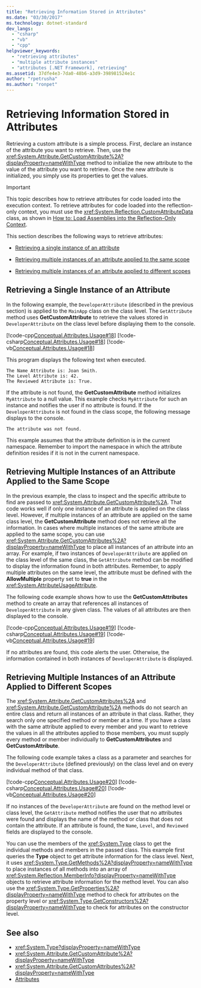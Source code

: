 ```yaml
---
title: "Retrieving Information Stored in Attributes"
ms.date: "03/30/2017"
ms.technology: dotnet-standard
dev_langs: 
  - "csharp"
  - "vb"
  - "cpp"
helpviewer_keywords: 
  - "retrieving attributes"
  - "multiple attribute instances"
  - "attributes [.NET Framework], retrieving"
ms.assetid: 37dfe4e3-7da0-48b6-a3d9-398981524e1c
author: "rpetrusha"
ms.author: "ronpet"
---
```

# Retrieving Information Stored in Attributes
Retrieving a custom attribute is a simple process. First, declare an instance of the attribute you want to retrieve. Then, use the <xref:System.Attribute.GetCustomAttribute%2A?displayProperty=nameWithType> method to initialize the new attribute to the value of the attribute you want to retrieve. Once the new attribute is initialized, you simply use its properties to get the values.  
  
> [!IMPORTANT]
>  This topic describes how to retrieve attributes for code loaded into the execution context. To retrieve attributes for code loaded into the reflection-only context, you must use the <xref:System.Reflection.CustomAttributeData> class, as shown in [How to: Load Assemblies into the Reflection-Only Context](../../../docs/framework/reflection-and-codedom/how-to-load-assemblies-into-the-reflection-only-context.md).  
  
 This section describes the following ways to retrieve attributes:  
  
- [Retrieving a single instance of an attribute](#cpconretrievingsingleinstanceofattribute)  
  
- [Retrieving multiple instances of an attribute applied to the same scope](#cpconretrievingmultipleinstancesofattributeappliedtosamescope)  
  
- [Retrieving multiple instances of an attribute applied to different scopes](#cpconretrievingmultipleinstancesofattributeappliedtodifferentscopes)  
  
<a name="cpconretrievingsingleinstanceofattribute"></a>   
## Retrieving a Single Instance of an Attribute  
 In the following example, the `DeveloperAttribute` (described in the previous section) is applied to the `MainApp` class on the class level. The `GetAttribute` method uses **GetCustomAttribute** to retrieve the values stored in `DeveloperAttribute` on the class level before displaying them to the console.  
  
 [!code-cpp[Conceptual.Attributes.Usage#18](../../../samples/snippets/cpp/VS_Snippets_CLR/conceptual.attributes.usage/cpp/source3.cpp#18)]
 [!code-csharp[Conceptual.Attributes.Usage#18](../../../samples/snippets/csharp/VS_Snippets_CLR/conceptual.attributes.usage/cs/source3.cs#18)]
 [!code-vb[Conceptual.Attributes.Usage#18](../../../samples/snippets/visualbasic/VS_Snippets_CLR/conceptual.attributes.usage/vb/source3.vb#18)]  
  
 This program displays the following text when executed.  
  
```  
The Name Attribute is: Joan Smith.  
The Level Attribute is: 42.  
The Reviewed Attribute is: True.  
```  
  
 If the attribute is not found, the **GetCustomAttribute** method initializes `MyAttribute` to a null value. This example checks `MyAttribute` for such an instance and notifies the user if no attribute is found. If the `DeveloperAttribute` is not found in the class scope, the following message displays to the console.  
  
```  
The attribute was not found.   
```  
  
 This example assumes that the attribute definition is in the current namespace. Remember to import the namespace in which the attribute definition resides if it is not in the current namespace.  
  
<a name="cpconretrievingmultipleinstancesofattributeappliedtosamescope"></a>   
## Retrieving Multiple Instances of an Attribute Applied to the Same Scope  
 In the previous example, the class to inspect and the specific attribute to find are passed to <xref:System.Attribute.GetCustomAttribute%2A>. That code works well if only one instance of an attribute is applied on the class level. However, if multiple instances of an attribute are applied on the same class level, the **GetCustomAttribute** method does not retrieve all the information. In cases where multiple instances of the same attribute are applied to the same scope, you can use <xref:System.Attribute.GetCustomAttributes%2A?displayProperty=nameWithType> to place all instances of an attribute into an array. For example, if two instances of `DeveloperAttribute` are applied on the class level of the same class, the `GetAttribute` method can be modified to display the information found in both attributes. Remember, to apply multiple attributes on the same level, the attribute must be defined with the **AllowMultiple** property set to **true** in the <xref:System.AttributeUsageAttribute>.  
  
 The following code example shows how to use the **GetCustomAttributes** method to create an array that references all instances of `DeveloperAttribute` in any given class. The values of all attributes are then displayed to the console.  
  
 [!code-cpp[Conceptual.Attributes.Usage#19](../../../samples/snippets/cpp/VS_Snippets_CLR/conceptual.attributes.usage/cpp/source3.cpp#19)]
 [!code-csharp[Conceptual.Attributes.Usage#19](../../../samples/snippets/csharp/VS_Snippets_CLR/conceptual.attributes.usage/cs/source3.cs#19)]
 [!code-vb[Conceptual.Attributes.Usage#19](../../../samples/snippets/visualbasic/VS_Snippets_CLR/conceptual.attributes.usage/vb/source3.vb#19)]  
  
 If no attributes are found, this code alerts the user. Otherwise, the information contained in both instances of `DeveloperAttribute` is displayed.  
  
<a name="cpconretrievingmultipleinstancesofattributeappliedtodifferentscopes"></a>   
## Retrieving Multiple Instances of an Attribute Applied to Different Scopes  
 The <xref:System.Attribute.GetCustomAttributes%2A> and <xref:System.Attribute.GetCustomAttribute%2A> methods do not search an entire class and return all instances of an attribute in that class. Rather, they search only one specified method or member at a time. If you have a class with the same attribute applied to every member and you want to retrieve the values in all the attributes applied to those members, you must supply every method or member individually to **GetCustomAttributes** and **GetCustomAttribute**.  
  
 The following code example takes a class as a parameter and searches for the `DeveloperAttribute` (defined previously) on the class level and on every individual method of that class.  
  
 [!code-cpp[Conceptual.Attributes.Usage#20](../../../samples/snippets/cpp/VS_Snippets_CLR/conceptual.attributes.usage/cpp/source3.cpp#20)]
 [!code-csharp[Conceptual.Attributes.Usage#20](../../../samples/snippets/csharp/VS_Snippets_CLR/conceptual.attributes.usage/cs/source3.cs#20)]
 [!code-vb[Conceptual.Attributes.Usage#20](../../../samples/snippets/visualbasic/VS_Snippets_CLR/conceptual.attributes.usage/vb/source3.vb#20)]  
  
 If no instances of the `DeveloperAttribute` are found on the method level or class level, the `GetAttribute` method notifies the user that no attributes were found and displays the name of the method or class that does not contain the attribute. If an attribute is found, the `Name`, `Level`, and `Reviewed` fields are displayed to the console.  
  
 You can use the members of the <xref:System.Type> class to get the individual methods and members in the passed class. This example first queries the **Type** object to get attribute information for the class level. Next, it uses <xref:System.Type.GetMethods%2A?displayProperty=nameWithType> to place instances of all methods into an array of <xref:System.Reflection.MemberInfo?displayProperty=nameWithType> objects to retrieve attribute information for the method level. You can also use the <xref:System.Type.GetProperties%2A?displayProperty=nameWithType> method to check for attributes on the property level or <xref:System.Type.GetConstructors%2A?displayProperty=nameWithType> to check for attributes on the constructor level.  
  
## See also

- <xref:System.Type?displayProperty=nameWithType>
- <xref:System.Attribute.GetCustomAttribute%2A?displayProperty=nameWithType>
- <xref:System.Attribute.GetCustomAttributes%2A?displayProperty=nameWithType>
- [Attributes](../../../docs/standard/attributes/index.md)
